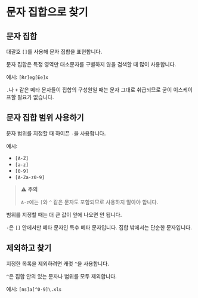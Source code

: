 # 문자 집합으로 찾기

## 문자 집합

대괄호 `[]`를 사용해 문자 집합을 표현합니다.

문자 집합은 특정 영역만 대소문자를 구별하지 않을 검색할 때 많이 사용합니다.

예시: `[Rr]eg[Ee]x`

`.`나 `+` 같은 메타 문자들이 집합의 구성원일 때는 문자 그대로 취급되므로 굳이 이스케이프할 필요가 없습니다.

## 문자 집합 범위 사용하기

문자 범위를 지정할 때 하이픈 `-`을 사용합니다.

예시:

- `[A-Z]`
- `[a-z]`
- `[0-9]`
- `[A-Za-z0-9]`

> :warning: **주의**
>
> `A-z`에는 `[`와 `^` 같은 문자도 포함되므로 사용하지 말아야 합니다.

범위를 지정할 때는 더 큰 값이 앞에 나오면 안 됩니다.

`-`은 `[]` 안에서만 메타 문자인 특수 메타 문자입니다. 집합 밖에서는 단순한 문자입니다.

## 제외하고 찾기

지정한 목록을 제외하려면 캐럿 `^`을 사용합니다.

`^`은 집합 안의 있는 문자나 범위를 모두 제외합니다.

예시: `[ns]a[^0-9]\.xls`

